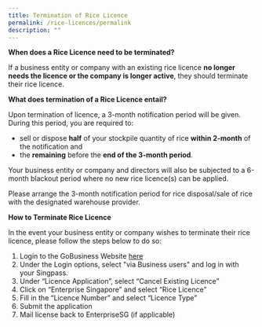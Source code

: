 ```yaml
---
title: Termination of Rice Licence
permalink: /rice-licences/permalink
description: ""
---
```

**When does a Rice Licence need to be terminated?**

If a business entity or company with an existing rice licence **no longer needs the licence or the company is longer active**, they should terminate their rice licence.

**What does termination of a Rice Licence entail?**

Upon termination of licence, a 3-month notification period will be given. During this period, you are required to:
* sell or dispose **half** of your stockpile quantity of rice **within 2-month** of the notification and 
* the **remaining** before the **end of the 3-month period**. 

Your business entity or company and directors will also be subjected to a 6-month blackout period where no new rice licence(s) can be applied.

Please arrange the 3-month notification period for rice disposal/sale of rice with the designated warehouse provider.

**How to Terminate Rice Licence**

In the event your business entity or company wishes to terminate their rice licence, please follow the steps below to do so: 


1. Login to the GoBusiness Website  [here](https://licence1.business.gov.sg/licence1/authentication/showLogin.action)
2. Under the Login options, select "via Business users" and log in with your Singpass. 
3. Under “Licence Application”, select “Cancel Existing Licence”
4. Click on “Enterprise Singapore” and select “Rice Licence”
5. Fill in the “Licence Number” and select “Licence Type”
6. Submit the application
7. Mail license back to EnterpriseSG (if applicable)